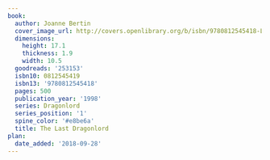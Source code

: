 ```yaml
---
book:
  author: Joanne Bertin
  cover_image_url: http://covers.openlibrary.org/b/isbn/9780812545418-L.jpg
  dimensions:
    height: 17.1
    thickness: 1.9
    width: 10.5
  goodreads: '253153'
  isbn10: 0812545419
  isbn13: '9780812545418'
  pages: 500
  publication_year: '1998'
  series: Dragonlord
  series_position: '1'
  spine_color: '#e8be6a'
  title: The Last Dragonlord
plan:
  date_added: '2018-09-28'
---
```

